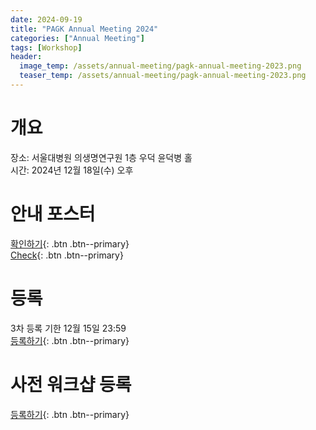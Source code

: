 ```yaml
---
date: 2024-09-19
title: "PAGK Annual Meeting 2024"
categories: ["Annual Meeting"]
tags: [Workshop]
header:
  image_temp: /assets/annual-meeting/pagk-annual-meeting-2023.png
  teaser_temp: /assets/annual-meeting/pagk-annual-meeting-2023.png
---
```


# 개요

장소: 서울대병원 의생명연구원 1층 우덕 윤덕병 홀\
시간: 2024년 12월 18일(수) 오후

# 안내 포스터
[확인하기](/assets/annual-meeting/2024-PAGK-KOR.pdf){: .btn .btn--primary}\
[Check](/assets/annual-meeting/2024-PAGK-ENG.pdf){: .btn .btn--primary}

# 등록
3차 등록 기한 12월 15일 23:59 \
[등록하기](https://forms.gle/PwuUYZC4SQ4j4GKo7){: .btn .btn--primary}

# 사전 워크샵 등록
[등록하기](https://docs.google.com/forms/d/e/1FAIpQLSeGhLhDevtx2GaUycCfY1496sDd3OS17PP0ANmWQvQWTW1Uiw/viewform){: .btn .btn--primary}

